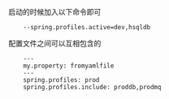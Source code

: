 启动的时候加入以下命令即可

        --spring.profiles.active=dev,hsqldb
    
配置文件之间可以互相包含的

        ---
        my.property: fromyamlfile
        ---
        spring.profiles: prod
        spring.profiles.include: proddb,prodmq